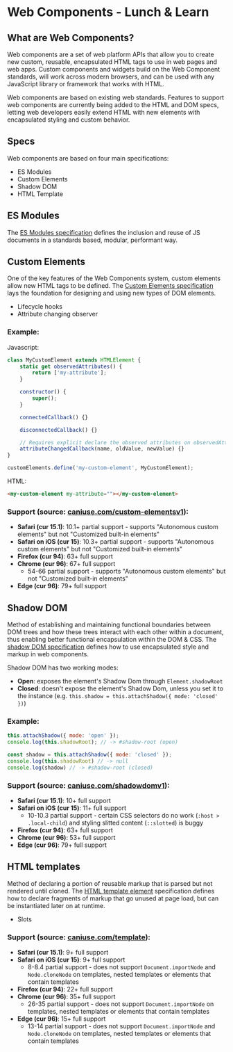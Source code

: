 # Web Components - Lunch & Learn

## What are Web Components?

Web components are a set of web platform APIs that allow you to create new custom, reusable, encapsulated HTML tags to use in web pages and web apps. Custom components and widgets build on the Web Component standards, will work across modern browsers, and can be used with any JavaScript library or framework that works with HTML.

Web components are based on existing web standards. Features to support web components are currently being added to the HTML and DOM specs, letting web developers easily extend HTML with new elements with encapsulated styling and custom behavior.

## Specs

Web components are based on four main specifications:

- ES Modules
- Custom Elements
- Shadow DOM
- HTML Template



## ES Modules

The [ES Modules specification](https://html.spec.whatwg.org/multipage/webappapis.html#integration-with-the-javascript-module-system) defines the inclusion and reuse of JS documents in a standards based, modular, performant way.



## Custom Elements

One of the key features of the Web Components system, custom elements allow new HTML tags to be defined. The [Custom Elements specification](https://w3c.github.io/webcomponents/spec/custom) lays the foundation for designing and using new types of DOM elements.

  - Lifecycle hooks
  - Attribute changing observer

### Example:

Javascript:
```js
class MyCustomElement extends HTMLElement {
    static get observedAttributes() {
        return ['my-attribute'];
    }

    constructor() {
        super();
    }

    connectedCallback() {}

    disconnectedCallback() {}

    // Requires explicit declare the observed attributes on observedAttributes
    attributeChangedCallback(name, oldValue, newValue) {}
}

customElements.define('my-custom-element', MyCustomElement);
```

HTML:
```html
<my-custom-element my-attribute=""></my-custom-element>
```

### Support (source: [caniuse.com/custom-elementsv1](https://caniuse.com/custom-elementsv1)):

- **Safari (cur 15.1)**: 10.1+ partial support - supports "Autonomous custom elements" but not "Customized built-in elements"
- **Safari on iOS (cur 15)**: 10.3+ partial support - supports "Autonomous custom elements" but not "Customized built-in elements"
- **Firefox (cur 94)**: 63+ full support
- **Chrome (cur 96)**: 67+ full support
  - 54-66 partial support - supports "Autonomous custom elements" but not "Customized built-in elements"
- **Edge (cur 96)**: 79+ full support



## Shadow DOM

Method of establishing and maintaining functional boundaries between DOM trees and how these trees interact with each other within a document, thus enabling better functional encapsulation within the DOM & CSS. The [shadow DOM specification](https://w3c.github.io/webcomponents/spec/shadow) defines how to use encapsulated style and markup in web components.

Shadow DOM has two working modes:

- **Open**: exposes the element's Shadow Dom through `Element.shadowRoot`
- **Closed**: doesn't expose the element's Shadow Dom, unless you set it to the instance (e.g. `this.shadow = this.attachShadow({ mode: 'closed' })`)

### Example:

```js
this.attachShadow({ mode: 'open' });
console.log(this.shadowRoot); // -> #shadow-root (open)
```

```js
const shadow = this.attachShadow({ mode: 'closed' });
console.log(this.shadowRoot) // -> null
console.log(shadow) // -> #shadow-root (closed)
```

### Support (source: [caniuse.com/shadowdomv1](https://caniuse.com/shadowdomv1)):
- **Safari (cur 15.1)**: 10+ full support
- **Safari on iOS (cur 15)**: 11+ full support
  - 10-10.3 partial support - certain CSS selectors do no work (`:host > .local-child`) and styling slitted content (`::slotted`) is buggy
- **Firefox (cur 94)**: 63+ full support
- **Chrome (cur 96)**: 53+ full support
- **Edge (cur 96)**: 79+ full support



## HTML templates

Method of declaring a portion of reusable markup that is parsed but not rendered until cloned. The [HTML template element](https://html.spec.whatwg.org/multipage/scripting.html#the-template-element) specification defines how to declare fragments of markup that go unused at page load, but can be instantiated later on at runtime.

  - Slots

### Support (source: [caniuse.com/template](https://caniuse.com/template)):
- **Safari (cur 15.1)**: 9+ full support
- **Safari on iOS (cur 15)**: 9+ full support
  - 8-8.4 partial support - does not support `Document.importNode` and `Node.cloneNode` on templates, nested templates or elements that contain templates
- **Firefox (cur 94)**: 22+ full support
- **Chrome (cur 96)**: 35+ full support
  - 26-35 partial support - does not support `Document.importNode` on templates, nested templates or elements that contain templates
- **Edge (cur 96)**: 15+ full support
  - 13-14 partial support - does not support `Document.importNode` and `Node.cloneNode` on templates, nested templates or elements that contain templates
